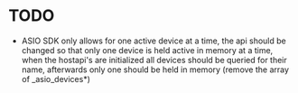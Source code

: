 # TODO

 - ASIO SDK only allows for one active device at a time, the api should be changed so that only
    one device is held active in memory at a time, when the hostapi's are initialized all devices
    should be queried for their name, afterwards only one should be held in memory  (remove the
    array of _asio_devices*)

